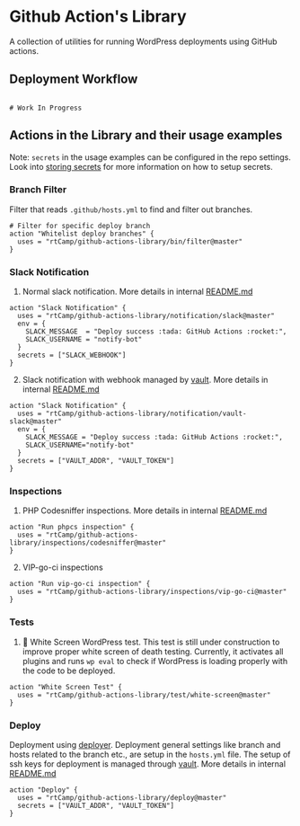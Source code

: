 # Github Action's Library

A collection of utilities for running WordPress deployments using GitHub actions.

## Deployment Workflow

```workflow

# Work In Progress

```

## Actions in the Library and their usage examples

Note: `secrets` in the usage examples can be configured in the repo settings. Look into [storing secrets](https://developer.github.com/actions/creating-workflows/storing-secrets/#storing-secrets) for more information on how to setup secrets.

### Branch Filter

Filter that reads `.github/hosts.yml` to find and filter out branches.

```workflow
# Filter for specific deploy branch
action "Whitelist deploy branches" {
  uses = "rtCamp/github-actions-library/bin/filter@master"
}
```

### Slack Notification

1. Normal slack notification. More details in internal [README.md](https://github.com/rtCamp/github-actions-library/blob/master/notification/slack/README.md)

```workflow
action "Slack Notification" {
  uses = "rtCamp/github-actions-library/notification/slack@master"
  env = {
    SLACK_MESSAGE  = "Deploy success :tada: GitHub Actions :rocket:",
    SLACK_USERNAME = "notify-bot"
  }
  secrets = ["SLACK_WEBHOOK"]
}
```

2. Slack notification with webhook managed by [vault](https://www.vaultproject.io/). More details in internal [README.md](https://github.com/rtCamp/github-actions-library/blob/master/notification/vault-slack/README.md)
```workflow
action "Slack Notification" {
  uses = "rtCamp/github-actions-library/notification/vault-slack@master"
  env = {
    SLACK_MESSAGE = "Deploy success :tada: GitHub Actions :rocket:",
    SLACK_USERNAME="notify-bot"
  }
  secrets = ["VAULT_ADDR", "VAULT_TOKEN"]
}
```

### Inspections

1. PHP Codesniffer inspections. More details in internal [README.md](https://github.com/rtCamp/github-actions-library/blob/master/inspections/codesniffer/README.md)

```workflow
action "Run phpcs inspection" {
  uses = "rtCamp/github-actions-library/inspections/codesniffer@master"
}
```

2. VIP-go-ci inspections

```workflow
action "Run vip-go-ci inspection" {
  uses = "rtCamp/github-actions-library/inspections/vip-go-ci@master"
}
```

### Tests

1. :construction: White Screen WordPress test. This test is still under construction to improve proper white screen of death testing. Currently, it activates all plugins and runs `wp eval` to check if WordPress is loading properly with the code to be deployed.

```workflow
action "White Screen Test" {
  uses = "rtCamp/github-actions-library/test/white-screen@master"
}
```

### Deploy

Deployment using [deployer](https://deployer.org/). Deployment general settings like branch and hosts related to the branch etc., are setup in the `hosts.yml` file. The setup of ssh keys for deployment is managed through [vault](https://www.vaultproject.io/). More details in internal [README.md](https://github.com/rtCamp/github-actions-library/blob/master/deploy/README.md)

```workflow
action "Deploy" {
  uses = "rtCamp/github-actions-library/deploy@master"
  secrets = ["VAULT_ADDR", "VAULT_TOKEN"]
}
```

